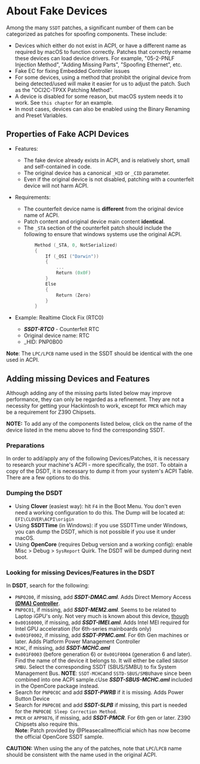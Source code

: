 # About Fake Devices

Among the many `SSDT` patches, a significant number of them can be categorized as patches for spoofing components. These include:

- Devices which either do not exist in ACPI, or have a different name as required by macOS to function correctly. Patches that correctly rename these devices can load device drivers. For example, "05-2-PNLF Injection Method", "Adding Missing Parts", "Spoofing Ethernet", etc.
- Fake EC for fixing Embedded Controller issues
- For some devices, using a method that prohibit the original device from being detected/used will make it easier for us to adjust the patch. Such as the "OCI2C-TPXX Patching Method".
- A device is disabled for some reason, but macOS system needs it to work. See `this chapter` for an example.
- In most cases, devices can also be enabled using the Binary Renaming and Preset Variables.

## Properties of Fake ACPI Devices

- Features:
  - The fake device already exists in ACPI, and is relatively short, small and self-contained in code.  
  - The original device has a canonical `_HID` or `_CID` parameter.
  - Even if the original device is not disabled, patching with a counterfeit device will not harm ACPI.
- Requirements:
  - The counterfeit device name is **different** from the original device name of ACPI.
  - Patch content and original device main content **identical**.
  - The `_STA` section of the counterfeit patch should include the following to ensure that windows systems use the original ACPI.
    ```swift
        Method (_STA, 0, NotSerialized)
        {
            If (_OSI ("Darwin"))
            {
                ...
                Return (0x0F)
            }
            Else
            {
                Return (Zero)
            }
        }
    ```
  
- Example: Realtime Clock Fix (RTC0)
  
  - ***SSDT-RTC0*** - Counterfeit RTC
  - Original device name: RTC
  - _HID: PNP0B00
  
**Note**: The `LPC/LPCB` name used in the SSDT should be identical with the one used in ACPI.

## Adding missing Devices and Features

Although adding any of the missing parts listed below may improve performance, they can only be regarded as a refinement. They are not a necessity for getting your Hackintosh to work, except for `PMCR` which may be a requirement for Z390 Chipsets.

**NOTE:** To add any of the components listed below, click on the name of the device listed in the menu above to find the corresponding SSDT.

### Preparations

In order to add/apply any of the following Devices/Patches, it is necessary to research your machine's ACPI - more specifically, the `DSDT`. To obtain a copy of the DSDT, it is necessary to dump it from your system's ACPI Table. There are a few options to do this.

### Dumping the DSDT

- Using **Clover** (easiest way): hit `F4` in the Boot Menu. You don't even need a working configuration to do this. The Dump will be located at: `EFI\CLOVER\ACPI\origin`
- Using **SSDTTime** (in Windows): if you use SSDTTime under Windows, you can dump the DSDT, which is not possible if you use it under macOS.
- Using **OpenCore** (requires Debug version and a working config): enable Misc > Debug > `SysReport` Quirk. The DSDT will be dumped during next boot. 

### Looking for missing Devices/Features in the DSDT

In **DSDT**, search for the following:

- `PNP0200`, if missing, add ***SSDT-DMAC.aml***. Adds Direct Memory Access [**(DMA) Controller**](https://binaryterms.com/direct-memory-access-dma.html).
- `PNP0C01`, if missing, add ***SSDT-MEM2.aml***. Seems to be related to Laptop iGPU's only. Not very much is known about this device, [though](https://www.tonymacx86.com/threads/guide-patching-laptop-dsdt-ssdts.152573/post-1277391)
- `0x00160000`, if missing, add ***SSDT-IMEI.aml***. Adds Intel MEI required for Intel GPU acceleration (for 6th-series mainboards only)
- `0x001F0002`, if missing, add ***SSDT-PPMC.aml***. For 6th Gen machines or later. Adds Platform Power Management Controller 
- `MCHC`, if missing, add ***SSDT-MCHC.aml***
- `0x001F0003` (before generation 6) or `0x001F0004` (generation 6 and later). Find the name of the device it belongs to. It will either be called `SBUS`or `SMBU`. Select the corresponding SSDT (SBUS/SMBU) to fix System Management Bus. **NOTE**: `SSDT-MCHC`and `SSTD-SBUS/SMBU`have since been combined into one ACPI sample.cUse ***SSDT-SBUS-MCHC.aml*** included in the OpenCore package instead.
- Search for `PNP0C0C` and add ***SSDT-PWRB*** if it is missing. Adds Power Button Device
- Search for `PNP0C0E` and add ***SSDT-SLPB*** if missing, this part is needed for the `PNP0C0E Sleep Correction Method`.
- `PMCR` or `APP9876`, if missing, add ***SSDT-PMCR***. For 6th gen or later. Z390 Chipsets also require this.</br>
	**Note**: Patch provided by @Pleasecallmeofficial which has now become the official OpenCore SSDT sample.
   
**CAUTION:** When using the any of the patches, note that `LPC`/`LPCB` name should be consistent with the name used in the original ACPI.
